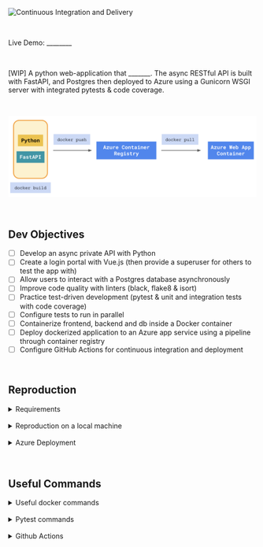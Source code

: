 ![Continuous Integration and Delivery](https://github.com/jordanhoare/azure_asp/workflows/Continuous%20Integration%20and%20Delivery/badge.svg?branch=main)

</br>

Live Demo:  ________

</br>

[WIP] A python web-application that _______. The async RESTful API is built with FastAPI, and Postgres then deployed to Azure using a Gunicorn WSGI server with integrated pytests & code coverage.

</br>

![Alt text](wiki/img/pipeline.png)

</br>

## Dev Objectives
- [ ] Develop an async private API with Python
- [ ] Create a login portal with Vue.js (then provide a superuser for others to test the app with) 
- [ ] Allow users to interact with a Postgres database asynchronously 
- [ ] Improve code quality with linters (black, flake8 & isort)
- [ ] Practice test-driven development (pytest & unit and integration tests with code coverage)
- [ ] Configure tests to run in parallel
- [ ] Containerize frontend, backend and db inside a Docker container
- [ ] Deploy dockerized application to an Azure app service using a pipeline through container registry
- [ ] Configure GitHub Actions for continuous integration and deployment

</br>

## Reproduction

<details>
  <summary>Requirements</summary>

</br>

- [Git](https://git-scm.com/) for command-line interface 
- [Pyenv](https://github.com/pyenv/pyenv) for Python version management tool
- [Poetry](https://python-poetry.org/docs/) for dependency management and packaging
- [Docker](https://docs.docker.com/get-docker/) for developing, shipping, and running applications
- [Azure CLI](https://docs.microsoft.com/en-us/cli/azure/install-azure-cli) for cloud deployment
</details>

</br>

<details>
  <summary>Reproduction on a local machine</summary>

</br>

- Clone the GitHub repository to an empty folder on your local machine:
    ```
    gh repo clone jordanhoare/azure_asp
    ```
- Initialise poetry:
    ```
    poetry build
    ```
- Build a docker image and run the container in detached mode:
    ```
    docker-compose build
    docker-compose up -d
    docker-compose logs web
    ```
- Check the logs of the web service:
    ```
    docker-compose logs web
    ```
</details>

</br>


<details>
  <summary>Azure Deployment</summary>

</br>

- Login:
    ```
    az login
    ```

</details>

</br>

</br>

## Useful Commands

<details>
  <summary>Useful docker commands</summary>

</br>

- Build the image and spin up the two containers:
    ```
    docker-compose up -d --build
    ```
- Bring down the containers and volumes
    ```
    docker-compose down -v
    ```
- Code quality:
    ```
    docker-compose exec web black . --check
    docker-compose exec web isort . --check-only
    docker-compose exec web flake8 .
    ```
</details>

</br>

<details>
  <summary>Pytest commands</summary>

</br>

- Normal run
    ```
    docker-compose exec web python -m pytest
    ```
- Disable warnings
    ```
    docker-compose exec web python -m pytest -p no:warnings
    ```
</br>

</details>

</br>

<details>
  <summary>Github Actions</summary>

</br>

- Build and tag the image:
    ```
    docker build -f ____________________
    ```
-  Authenticate to GitHub Packages with Docker:
    ```
    docker login ____________________
    ```
-  Push the image to the Container registry on GitHub Packages
    ```
    docker push ____________________
    ```
</details>

</br>
